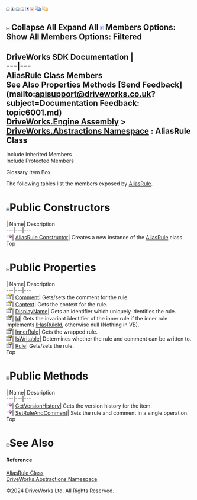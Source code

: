 ![](dotnetimages/collapse.gif) ![](dotnetimages/expand.gif) ![](dotnetimages/collapse.gif) ![](dotnetimages/expand.gif) ![](dotnetimages/drpdown.gif) ![](dotnetimages/drpdown_orange.gif) ![](dotnetimages/copycode.gif) ![](dotnetimages/copycodeHighlight.gif)

![](dotnetimages/collapse.gif) Collapse All Expand All ![](dotnetimages/drpdown.gif) Members Options: Show All  Members Options: Filtered   
---  
DriveWorks SDK Documentation  |   
---|---  
AliasRule Class Members   
See Also Properties Methods [Send Feedback](mailto:apisupport@driveworks.co.uk?subject=Documentation Feedback: topic6001.md)  
[DriveWorks.Engine Assembly](topic2156.md) > [DriveWorks.Abstractions Namespace](topic5939.md) : AliasRule Class  
---  
  
Include Inherited Members    
Include Protected Members  


Glossary Item Box

The following tables list the members exposed by [AliasRule](topic6001.md).

# ![](dotnetimages/collapse.gif)Public Constructors

| Name| Description  
---|---|---  
![Public Constructor](dotnetimages/publicConstructor.gif)| [AliasRule Constructor](topic6007.md)| Creates a new instance of the [AliasRule](topic6001.md) class.   
Top

# ![](dotnetimages/collapse.gif)Public Properties

| Name| Description  
---|---|---  
![Public Property](dotnetimages/publicProperty.gif)| [Comment](topic6010.md)| Gets/sets the comment for the rule.   
![Public Property](dotnetimages/publicProperty.gif)| [Context](topic6011.md)| Gets the context for the rule.   
![Public Property](dotnetimages/publicProperty.gif)| [DisplayName](topic6012.md)| Gets an identifier which uniquely identifies the rule.   
![Public Property](dotnetimages/publicProperty.gif)| [Id](topic6013.md)| Gets the invariant identifier of the inner rule if the inner rule implements [IHasRuleId](topic5957.md), otherwise null (Nothing in VB).   
![Public Property](dotnetimages/publicProperty.gif)| [InnerRule](topic6014.md)| Gets the wrapped rule.   
![Public Property](dotnetimages/publicProperty.gif)| [IsWritable](topic6015.md)| Determines whether the rule and comment can be written to.   
![Public Property](dotnetimages/publicProperty.gif)| [Rule](topic6016.md)| Gets/sets the rule.   
Top

# ![](dotnetimages/collapse.gif)Public Methods

| Name| Description  
---|---|---  
![Public Method](dotnetimages/publicMethod.gif)| [GetVersionHistory](topic6008.md)| Gets the version history for the item.   
![Public Method](dotnetimages/publicMethod.gif)| [SetRuleAndComment](topic6009.md)| Sets the rule and comment in a single operation.   
Top

# ![](dotnetimages/collapse.gif)See Also

#### Reference

[AliasRule Class](topic6001.md)   
[DriveWorks.Abstractions Namespace](topic5939.md)

©2024 DriveWorks Ltd. All Rights Reserved.
